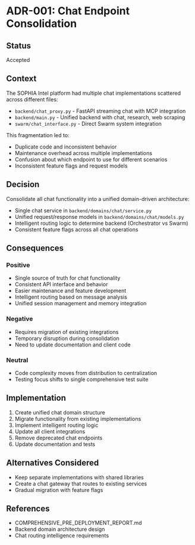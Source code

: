 # ADR-001: Chat Endpoint Consolidation

## Status
Accepted

## Context
The SOPHIA Intel platform had multiple chat implementations scattered across different files:
- `backend/chat_proxy.py` - FastAPI streaming chat with MCP integration
- `backend/main.py` - Unified backend with chat, research, web scraping
- `swarm/chat_interface.py` - Direct Swarm system integration

This fragmentation led to:
- Duplicate code and inconsistent behavior
- Maintenance overhead across multiple implementations
- Confusion about which endpoint to use for different scenarios
- Inconsistent feature flags and request models

## Decision
Consolidate all chat functionality into a unified domain-driven architecture:
- Single chat service in `backend/domains/chat/service.py`
- Unified request/response models in `backend/domains/chat/models.py`
- Intelligent routing logic to determine backend (Orchestrator vs Swarm)
- Consistent feature flags across all chat operations

## Consequences

### Positive
- Single source of truth for chat functionality
- Consistent API interface and behavior
- Easier maintenance and feature development
- Intelligent routing based on message analysis
- Unified session management and memory integration

### Negative
- Requires migration of existing integrations
- Temporary disruption during consolidation
- Need to update documentation and client code

### Neutral
- Code complexity moves from distribution to centralization
- Testing focus shifts to single comprehensive test suite

## Implementation
1. Create unified chat domain structure
2. Migrate functionality from existing implementations
3. Implement intelligent routing logic
4. Update all client integrations
5. Remove deprecated chat endpoints
6. Update documentation and tests

## Alternatives Considered
- Keep separate implementations with shared libraries
- Create a chat gateway that routes to existing services
- Gradual migration with feature flags

## References
- COMPREHENSIVE_PRE_DEPLOYMENT_REPORT.md
- Backend domain architecture design
- Chat routing intelligence requirements

